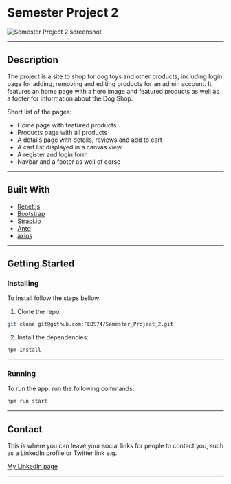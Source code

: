 # Semester Project 2

![Semester Project 2 screenshot](https://github.com/FEDS74/Semester_Project_2/blob/main/src/Images/Semester%20Project%202%20screenshot.png)



---
## Description

The project is a site to shop for dog toys and other products, including login page for adding, removing and editing products for an admin account.
It features an home page with a hero image and featured products as well as a footer for information about the Dog Shop.

Short list of the pages:

- Home page with featured products
- Products page with all products
- A details page with details, reviews and add to cart
- A cart list displayed in a canvas view
- A register and login form
- Navbar and a footer as well of corse

---
## Built With

- [React.js](https://reactjs.org/)
- [Bootstrap](https://getbootstrap.com)
- [Strapi.io](https://strapi.io/)
- [Antd](https://ant.design/)
- [axios](https://axios-http.com/)

---
## Getting Started

### Installing

To install follow the steps bellow:

1. Clone the repo:

```bash
git clone git@github.com:FEDS74/Semester_Project_2.git
```

2. Install the dependencies:

```
npm install
```

---
### Running


To run the app, run the following commands:

```bash
npm run start
```

---


## Contact

This is where you can leave your social links for people to contact you, such as a LinkedIn profile or Twitter link e.g.


[My LinkedIn page](www.linkedin.com/in/thomas-bach-nilsen-a588b683)

---

